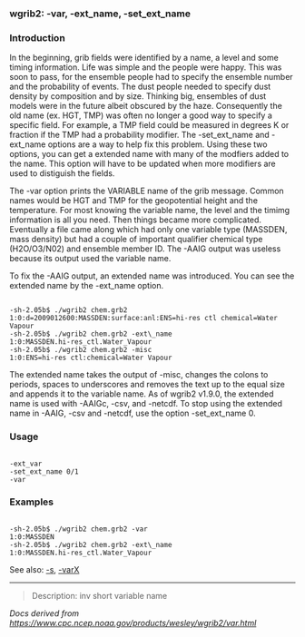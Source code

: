 
### wgrib2: -var, -ext\_name, -set\_ext\_name



### Introduction


 In the beginning, grib fields were identified by a name, a level
and some timing information. Life was simple and the people were
happy. This was soon to pass, for the ensemble people had to 
specify the ensemble number and the probability of events.
The dust people needed to specify dust density by 
composition and by size. Thinking big, ensembles of dust
models were in the future albeit obscured by the haze.
Consequently the old name (ex. HGT, TMP) was often no longer
a good way to specify a specific field. For example, a
TMP field could be measured in degrees K or fraction
if the TMP had a probability modifier. The 
 -set\_ext\_name and -ext\_name
options are a way to help fix this problem. Using these
two options, you can get a extended name with many of the
modfiers added to the name. This option will have to be
updated when more modifiers are used to distiguish the fields.




The -var option prints the VARIABLE name of
the grib message. Common names would be HGT and TMP for the geopotential
height and the temperature. For most knowing the variable name,
the level and the timimg information is all you need. Then things
became more complicated. Eventually a file came along which had only
one variable type (MASSDEN, mass density) but had a couple of
important qualifier chemical type (H2O/O3/N02) and ensemble member ID.
The -AAIG output was useless because its output
used the variable name.


To fix the -AAIG output, an extended name
was introduced. You can see the extended name by 
the -ext\_name option.



```

-sh-2.05b$ ./wgrib2 chem.grb2 
1:0:d=2009012600:MASSDEN:surface:anl:ENS=hi-res ctl chemical=Water Vapour
-sh-2.05b$ ./wgrib2 chem.grb2 -ext\_name
1:0:MASSDEN.hi-res_ctl.Water_Vapour
-sh-2.05b$ ./wgrib2 chem.grb2 -misc 
1:0:ENS=hi-res ctl:chemical=Water Vapour

```


The extended name takes the output of -misc,
changes the colons to periods, spaces to underscores and removes the
text up to the equal size and appends it to the variable name. As of
wgrib2 v1.9.0, the extended name is used with 
-AAIGc, -csv, and -netcdf.
To stop using the extended name in -AAIG, -csv and -netcdf, use the option
-set\_ext\_name 0.



### Usage



```

-ext_var
-set_ext_name 0/1
-var

```

### Examples



```

-sh-2.05b$ ./wgrib2 chem.grb2 -var
1:0:MASSDEN
-sh-2.05b$ ./wgrib2 chem.grb2 -ext\_name
1:0:MASSDEN.hi-res_ctl.Water_Vapour

```




See also: 
[-s](./s.html),
[-varX](./varX.html)








----

>Description: inv          short variable name

_Docs derived from <https://www.cpc.ncep.noaa.gov/products/wesley/wgrib2/var.html>_